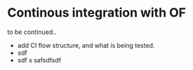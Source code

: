 # Continous integration with OF

to be continued..

* add CI flow structure, and what is being tested.
*   sdf
* sdf s safsdfsdf
